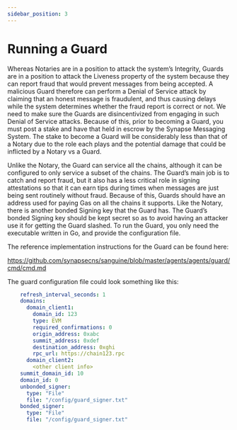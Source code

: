 ```yaml
---
sidebar_position: 3
---
```


# Running a Guard

Whereas Notaries are in a position to attack the system’s Integrity, Guards are in a position to attack the Liveness property of the system because they can report fraud that would prevent messages from being accepted. A malicious Guard therefore can perform a Denial of Service attack by claiming that an honest message is fraudulent, and thus causing delays while the system determines whether the fraud report is correct or not. We need to make sure the Guards are disincentivized from engaging in such Denial of Service attacks. Because of this, prior to becoming a Guard, you must post a stake and have that held in escrow by the Synapse Messaging System. The stake to become a Guard will be considerably less than that of a Notary due to the role each plays and the potential damage that could be inflicted by a Notary vs a Guard.

Unlike the Notary, the Guard can service all the chains, although it can be configured to only service a subset of the chains.
The Guard’s main job is to catch and report fraud, but it also has a less critical role in signing attestations so that it can earn tips during times when messages are just being sent routinely without fraud. Because of this, Guards should have an address used for paying Gas on all the chains it supports.
Like the Notary, there is another bonded Signing key that the Guard has. The Guard’s bonded Signing key should be kept secret so as to avoid having an attacker use it for getting the Guard slashed.
To run the Guard, you only need the executable written in Go, and provide the configuration file.

The reference implementation instructions for the Guard can be found here:

https://github.com/synapsecns/sanguine/blob/master/agents/agents/guard/cmd/cmd.md

The guard configuration file could look something like this:

```yaml
    refresh_interval_seconds: 1
    domains:
      domain_client1:
        domain_id: 123
        type: EVM
        required_confirmations: 0
        origin_address: 0xabc
        summit_address: 0xdef
        destination_address: 0xghi
        rpc_url: https://chain123.rpc
      domain_client2:
        <other client info>
    summit_domain_id: 10
    domain_id: 0
    unbonded_signer:
      type: "File"
      file: "/config/guard_signer.txt"
    bonded_signer:
      type: "File"
      file: "/config/guard_signer.txt"
```

